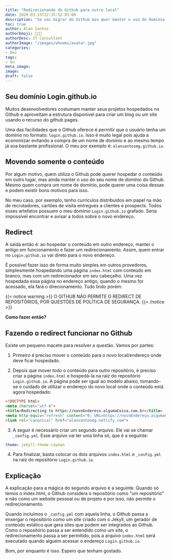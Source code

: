 ```yaml
---
title: "Redirecionando do Github para outro local"
date: 2020-03-15T22:35:52-03:00
description: "Se vai migrar do Github mas quer manter o uso do domínio usuario.github.io em uso existe uma forma simples de fazê-lo, mas tem macete."
toc: true
author: Alan Santos
authorEmoji: 👨🏻‍💻
authorDesc: IT Consultant
authorImage: "/images/whoami/avatar.jpg"
categories:
- Dev
tags:
- Go
meta_image:
image:
draft: false
---
```

## Seu domínio Login.github.io
Muitos desenvolvedores costumam manter seus projetos hospedados no Github e aproveitam a estrutura disponível para criar um blog ou um site usando o recurso do github pages. 

Uma das facilidades que o Github oferece é permitir que o usuário tenha um domínio no formato:  `login.github.io`. Isso é muito legal pois ajuda a economizar evitando a compra de um nome de domínio e ao mesmo tempo já soa bastante profissional. O meu por exemplo é: `alansantosmg.github.io`.

## Movendo somente o conteúdo
Por algum motivo, quem utiliza o Github pode querer hospedar o conteúdo em outro lugar, mas ainda manter o uso do seu nome de domínio do Github. Mesmo quem compra um nome de domínio, pode querer uma coisa dessas e podem existir bons motivos para isso. 

No meu caso, por exemplo, tenho currículos distribuídos em papel na mão de recrutadores, cartões de visita entregues a clientes e prospects. Todos esses artefatos possuem o meu  domínio `Login.github.io` grafado. Seria impossível encontrar e avisar a todos sobre o novo endereço. 

## Redirect
A saída então é: ao hospedar o conteúdo em outro endereço, manter o antigo em funcionamento e fazer um redirecionamento. Assim, quem entrar no `Login.github.io` vai direto para o novo endereço. 

É possível fazer isso de forma muito simples em outros provedores, simplesmente hospedando uma página `index.html` com conteúdo em branco, mas com um redirecionador em seu cabeçalho. Uma vez hospedada essa página no endereço antigo, quando o mesmo for acessado, ela fará o direcionamento. Tudo lindo porém:  

{{< notice warning >}} O GITHUB NÃO PERMITE O REDIRECT DE REPOSITÓRIOS, POR QUESTÕES DE POLÍTICA DE SEGURANÇA. 
{{< /notice >}}

**Como fazer então?** 

## Fazendo o redirect funcionar no Github
Existe um pequeno macete para resolver a questão. Vamos por partes: 

1. Primeiro é preciso mover o conteúdo para o novo local/endereço onde deve ficar hospedado. 

2. Depois que mover todo o conteúdo para outro repositório, é preciso criar a página `index.html` e hospedá-la na raiz do repositório `Login.github.io`. A página pode ser igual ao modelo abaixo, tomando-se o cuidado de utilizar o endereço do novo local onde o conteúdo está agora hospedado: 

```html
<!DOCTYPE html>
<meta charset="utf-8">
<title>Redirecting to https://novoEndereco.algumaCoisa.com.br</title>
<meta http-equiv="refresh" content="0; URL=https://novoEndereço.algumaCoisa.com.br">
<link rel="canonical" href="alansantosmg.netlify.com">
```
3. A seguir é necessário criar um segundo arquivo. Ele vai se chamar 
`_config.yml`. Esse arquivo vai ter uma linha só, que é a seguinte: 

```yml
theme: jekyll-theme-cayman
```
4. Para finalizar, basta colocar os dois arquivos `index.html` e `_config.yml` na raiz do repositório  `Login.github.io`. 

## Explicação

A explicação para a mágica do segundo arquivo é a seguinte. Quando só temos o index.html, o Github considera o repositório como "um repositório" e não como um website pessoal ou de projeto e por isso, não permite o redirecionamento. 

Quando incluímos o `_config.yml` com aquela linha, o Github passa a enxergar o repositório como um site criado com o Jekyll, um gerador de conteúdo estático que gera sites que podem ser integrados ao Github. Como o repositório passa a ser entendido como um site, o redirecionamento passa a ser permitido, pois a arquivo `index.html` será executado quando alguém acessar o endereço `Login.github.io`. 

Bom, por enquanto é isso. Espero que tenham gostado. 
